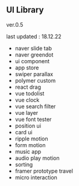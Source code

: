 ## UI Library

ver.0.5

last updated : 18.12.22 

- naver slide tab 
- naver greendot
- ui component
- app store
- swiper parallax
- polymer custom
- react drag
- vue todolist
- vue clock
- vue search filter
- vue layer
- vue font tester
- position ui
- card ui
- ripple motion
- form motion
- music app
- audio play motion
- sorting
- framer prototype travel
- micro interaction

